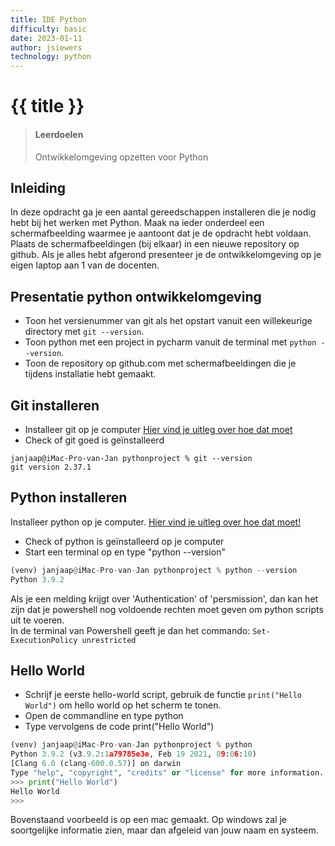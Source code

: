 ```yaml
---
title: IDE Python
difficulty: basic
date: 2023-01-11
author: jsiewers
technology: python
---
```



# {{ title }}

> #### Leerdoelen
> Ontwikkelomgeving opzetten voor Python

## Inleiding
In deze opdracht ga je een aantal gereedschappen installeren die je nodig hebt bij het werken met Python. Maak na ieder onderdeel een schermafbeelding waarmee je aantoont dat je de opdracht hebt voldaan. Plaats de schermafbeeldingen (bij elkaar) in een nieuwe repository op github. Als je alles hebt afgerond presenteer je de ontwikkelomgeving op je eigen laptop aan 1 van de docenten.

## Presentatie python ontwikkelomgeving
* Toon het versienummer van git als het opstart vanuit een willekeurige directory met <code>git --version</code>.
* Toon python met een project in pycharm vanuit de terminal met <code>python --version</code>.
* Toon de repository op github.com met schermafbeeldingen die je tijdens installatie hebt gemaakt.

## Git installeren
* Installeer git op je computer [Hier vind je uitleg over hoe dat moet](https://www.edutorial.nl/git/introductie/)
* Check of git goed is geïnstalleerd
```shell
janjaap@iMac-Pro-van-Jan pythonproject % git --version
git version 2.37.1 
```

## Python installeren
Installeer python op je computer. [Hier vind je uitleg over hoe dat moet!](https://www.edutorial.nl/python/python-installeren/)  

* Check of python is geïnstalleerd op je computer  
* Start een terminal op en type "python --version"  
```python
(venv) janjaap@iMac-Pro-van-Jan pythonproject % python --version
Python 3.9.2
```
Als je een melding krijgt over 'Authentication' of 'persmission', dan kan het zijn dat je powershell nog voldoende rechten moet geven om python scripts uit te voeren.  
In de terminal van Powershell geeft je dan het commando: <code>Set-ExecutionPolicy unrestricted</code>

## Hello World
* Schrijf je eerste hello-world script,  gebruik de functie <code>print("Hello World")</code> om hello world op het scherm te tonen.
* Open de commandline en type python  
* Type vervolgens de code print("Hello World")

``` python
(venv) janjaap@iMac-Pro-van-Jan pythonproject % python
Python 3.9.2 (v3.9.2:1a79785e3e, Feb 19 2021, 09:06:10) 
[Clang 6.0 (clang-600.0.57)] on darwin
Type "help", "copyright", "credits" or "license" for more information.
>>> print("Hello World")
Hello World
>>> 
```
Bovenstaand voorbeeld is op een mac gemaakt. Op windows zal je soortgelijke informatie zien, maar dan afgeleid van jouw naam en systeem.

